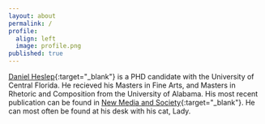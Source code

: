 ```yaml
---
layout: about
permalink: /
profile:
  align: left
  image: profile.png
published: true
---
```


[Daniel Heslep](https://criticalkenning.github.io/gradsitedemo/){:target="_blank"} is a PHD candidate with the University of Central Florida. He recieved his Masters in Fine Arts, and Masters in Rhetoric and Composition from the University of Alabama. His most recent publication can be found in [New Media and Society](https://journals.sagepub.com/doi/abs/10.1177/14614448211062548){:target="_blank"}. He can most often be found at his desk with his cat, Lady.

